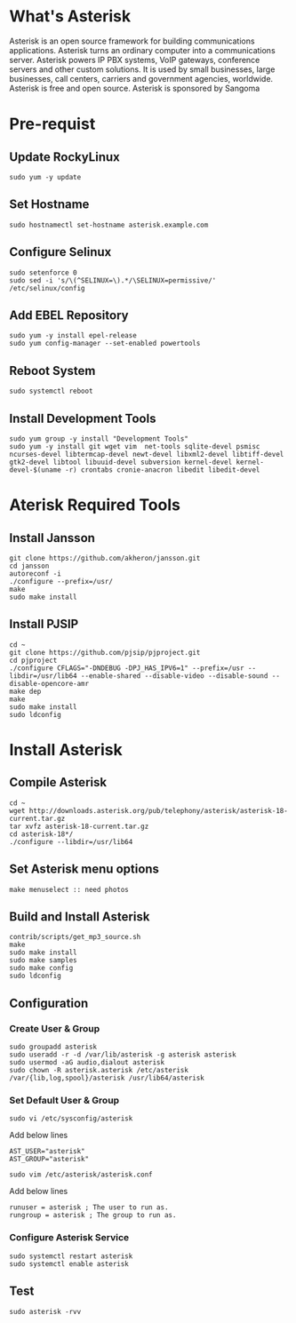 # What's Asterisk
Asterisk is an open source framework for building communications applications. Asterisk turns an ordinary computer into a communications server. Asterisk powers IP PBX systems, VoIP gateways, conference servers and other custom solutions. It is used by small businesses, large businesses, call centers, carriers and government agencies, worldwide. Asterisk is free and open source. Asterisk is sponsored by Sangoma

# Pre-requist
## Update RockyLinux

    sudo yum -y update

## Set Hostname
    sudo hostnamectl set-hostname asterisk.example.com

## Configure Selinux
    sudo setenforce 0
    sudo sed -i 's/\(^SELINUX=\).*/\SELINUX=permissive/' /etc/selinux/config

## Add EBEL Repository
    sudo yum -y install epel-release
    sudo yum config-manager --set-enabled powertools
## Reboot System
    sudo systemctl reboot

## Install Development Tools
    sudo yum group -y install "Development Tools"
    sudo yum -y install git wget vim  net-tools sqlite-devel psmisc ncurses-devel libtermcap-devel newt-devel libxml2-devel libtiff-devel gtk2-devel libtool libuuid-devel subversion kernel-devel kernel-devel-$(uname -r) crontabs cronie-anacron libedit libedit-devel

# Aterisk Required Tools 
## Install Jansson
    git clone https://github.com/akheron/jansson.git
    cd jansson
    autoreconf -i
    ./configure --prefix=/usr/
    make
    sudo make install
## Install PJSIP
    cd ~
    git clone https://github.com/pjsip/pjproject.git
    cd pjproject
    ./configure CFLAGS="-DNDEBUG -DPJ_HAS_IPV6=1" --prefix=/usr --libdir=/usr/lib64 --enable-shared --disable-video --disable-sound --disable-opencore-amr
    make dep
    make
    sudo make install
    sudo ldconfig


# Install Asterisk
## Compile Asterisk
    cd ~
    wget http://downloads.asterisk.org/pub/telephony/asterisk/asterisk-18-current.tar.gz
    tar xvfz asterisk-18-current.tar.gz
    cd asterisk-18*/
    ./configure --libdir=/usr/lib64

## Set Asterisk menu options
    make menuselect :: need photos 
## Build and Install Asterisk
    contrib/scripts/get_mp3_source.sh
    make
    sudo make install
    sudo make samples
    sudo make config
    sudo ldconfig

## Configuration
### Create User & Group
    sudo groupadd asterisk
    sudo useradd -r -d /var/lib/asterisk -g asterisk asterisk
    sudo usermod -aG audio,dialout asterisk
    sudo chown -R asterisk.asterisk /etc/asterisk /var/{lib,log,spool}/asterisk /usr/lib64/asterisk
### Set Default User & Group
    sudo vi /etc/sysconfig/asterisk
Add below lines

    AST_USER="asterisk"
    AST_GROUP="asterisk"

    sudo vim /etc/asterisk/asterisk.conf

Add below lines

    runuser = asterisk ; The user to run as.
    rungroup = asterisk ; The group to run as.

### Configure Asterisk Service
    sudo systemctl restart asterisk
    sudo systemctl enable asterisk

## Test
    sudo asterisk -rvv
